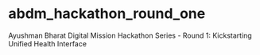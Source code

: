 # abdm_hackathon_round_one
Ayushman Bharat Digital Mission Hackathon Series - Round 1: Kickstarting Unified Health Interface
